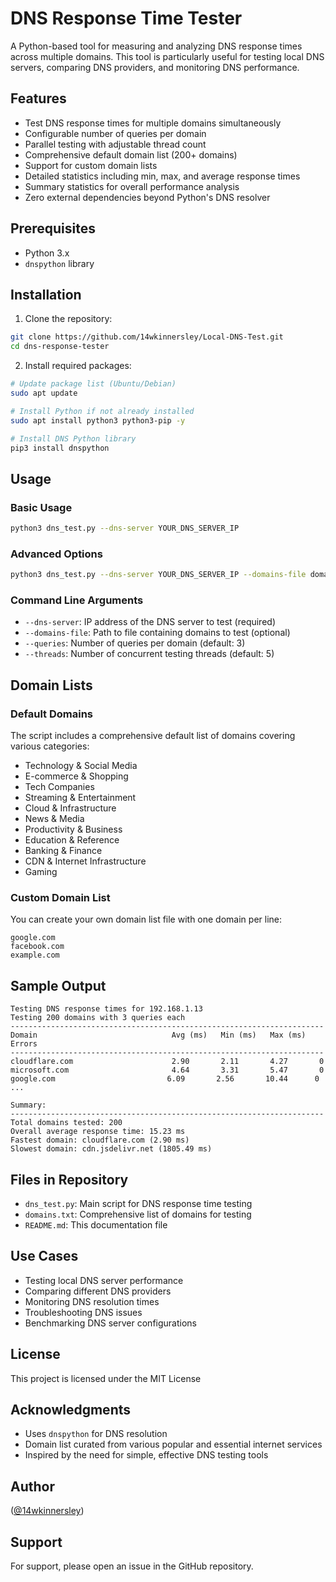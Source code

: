 # DNS Response Time Tester

A Python-based tool for measuring and analyzing DNS response times across multiple domains. This tool is particularly useful for testing local DNS servers, comparing DNS providers, and monitoring DNS performance.

## Features

- Test DNS response times for multiple domains simultaneously
- Configurable number of queries per domain
- Parallel testing with adjustable thread count
- Comprehensive default domain list (200+ domains)
- Support for custom domain lists
- Detailed statistics including min, max, and average response times
- Summary statistics for overall performance analysis
- Zero external dependencies beyond Python's DNS resolver

## Prerequisites

- Python 3.x
- `dnspython` library

## Installation

1. Clone the repository:
```bash
git clone https://github.com/14wkinnersley/Local-DNS-Test.git
cd dns-response-tester
```

2. Install required packages:
```bash
# Update package list (Ubuntu/Debian)
sudo apt update

# Install Python if not already installed
sudo apt install python3 python3-pip -y

# Install DNS Python library
pip3 install dnspython
```

## Usage

### Basic Usage

```bash
python3 dns_test.py --dns-server YOUR_DNS_SERVER_IP
```

### Advanced Options

```bash
python3 dns_test.py --dns-server YOUR_DNS_SERVER_IP --domains-file domains.txt --queries 5 --threads 10
```

### Command Line Arguments

- `--dns-server`: IP address of the DNS server to test (required)
- `--domains-file`: Path to file containing domains to test (optional)
- `--queries`: Number of queries per domain (default: 3)
- `--threads`: Number of concurrent testing threads (default: 5)

## Domain Lists

### Default Domains
The script includes a comprehensive default list of domains covering various categories:
- Technology & Social Media
- E-commerce & Shopping
- Tech Companies
- Streaming & Entertainment
- Cloud & Infrastructure
- News & Media
- Productivity & Business
- Education & Reference
- Banking & Finance
- CDN & Internet Infrastructure
- Gaming

### Custom Domain List
You can create your own domain list file with one domain per line:
```text
google.com
facebook.com
example.com
```

## Sample Output

```
Testing DNS response times for 192.168.1.13
Testing 200 domains with 3 queries each
----------------------------------------------------------------------
Domain                              Avg (ms)   Min (ms)   Max (ms)   Errors
----------------------------------------------------------------------
cloudflare.com                      2.90       2.11       4.27       0
microsoft.com                       4.64       3.31       5.47       0
google.com                         6.09       2.56       10.44      0
...

Summary:
----------------------------------------------------------------------
Total domains tested: 200
Overall average response time: 15.23 ms
Fastest domain: cloudflare.com (2.90 ms)
Slowest domain: cdn.jsdelivr.net (1805.49 ms)
```

## Files in Repository

- `dns_test.py`: Main script for DNS response time testing
- `domains.txt`: Comprehensive list of domains for testing
- `README.md`: This documentation file

## Use Cases

- Testing local DNS server performance
- Comparing different DNS providers
- Monitoring DNS resolution times
- Troubleshooting DNS issues
- Benchmarking DNS server configurations

## License

This project is licensed under the MIT License

## Acknowledgments

- Uses `dnspython` for DNS resolution
- Domain list curated from various popular and essential internet services
- Inspired by the need for simple, effective DNS testing tools

## Author

([@14wkinnersley](https://github.com/14wkinnersley))

## Support

For support, please open an issue in the GitHub repository.
